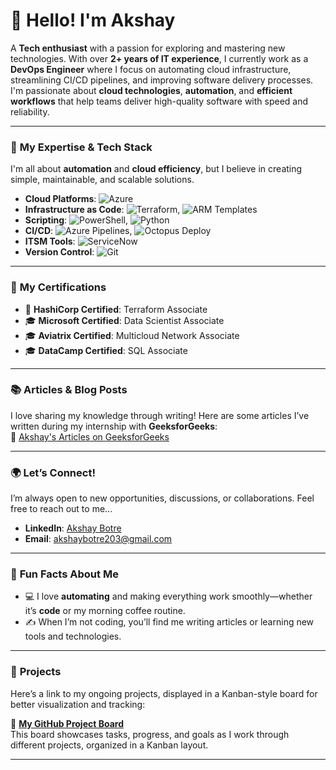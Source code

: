 # 👋 **Hello! I'm Akshay** 

A **Tech enthusiast** with a passion for exploring and mastering new technologies. With over **2+ years of IT experience**, I currently work as a **DevOps Engineer** where I focus on automating cloud infrastructure, streamlining CI/CD pipelines, and improving software delivery processes. I'm passionate about **cloud technologies**, **automation**, and **efficient workflows** that help teams deliver high-quality software with speed and reliability.

---

### 🎯 **My Expertise & Tech Stack**

I'm all about **automation** and **cloud efficiency**, but I believe in creating simple, maintainable, and scalable solutions. 

- **Cloud Platforms**: ![Azure](https://img.shields.io/badge/-Azure-0089D6?style=flat&logo=microsoft-azure&logoColor=ffffff)  
- **Infrastructure as Code**: ![Terraform](https://img.shields.io/badge/-Terraform-7E34C5?style=flat&logo=terraform&logoColor=ffffff), ![ARM Templates](https://img.shields.io/badge/-ARM%20Templates-D92E3E?style=flat&logo=microsoft&logoColor=ffffff)  
- **Scripting**: ![PowerShell](https://img.shields.io/badge/-PowerShell-2C92C0?style=flat&logo=powershell&logoColor=ffffff), ![Python](https://img.shields.io/badge/-Python-3776AB?style=flat&logo=python&logoColor=ffffff)  
- **CI/CD**: ![Azure Pipelines](https://img.shields.io/badge/-Azure%20Pipelines-00A1D6?style=flat&logo=azure-pipelines&logoColor=ffffff), ![Octopus Deploy](https://img.shields.io/badge/-Octopus%20Deploy-27C6DC?style=flat&logo=octopus-deploy&logoColor=ffffff)  
- **ITSM Tools**: ![ServiceNow](https://img.shields.io/badge/-ServiceNow-2A3C55?style=flat&logo=servicenow&logoColor=ffffff)  
- **Version Control**: ![Git](https://img.shields.io/badge/-Git-F05032?style=flat&logo=git&logoColor=ffffff)

---

### 📜 **My Certifications**

- 🏅 **HashiCorp Certified**: Terraform Associate  
- 🎓 **Microsoft Certified**: Data Scientist Associate  
- 🎓 **Aviatrix Certified**: Multicloud Network Associate  
- 🎓 **DataCamp Certified**: SQL Associate

---

### 📚 **Articles & Blog Posts**

I love sharing my knowledge through writing! Here are some articles I’ve written during my internship with **GeeksforGeeks**:  
🔗 [Akshay's Articles on GeeksforGeeks](https://www.geeksforgeeks.org/user/akshaybotre203/contributions/)

---

### 🌍 **Let’s Connect!**

I’m always open to new opportunities, discussions, or collaborations. Feel free to reach out to me...

- **LinkedIn**: [Akshay Botre](https://www.linkedin.com/in/akshaybotre/)  
- **Email**: [akshaybotre203@gmail.com](mailto:akshaybotre203@gmail.com)

---

### 🧩 **Fun Facts About Me**

- 💻 I love **automating** and making everything work smoothly—whether it’s **code** or my morning coffee routine.  
- ✍️ When I’m not coding, you’ll find me writing articles or learning new tools and technologies.  

---

### 📂 **Projects**

Here’s a link to my ongoing projects, displayed in a Kanban-style board for better visualization and tracking:

🔗 [**My GitHub Project Board**](https://github.com/users/aksh104ab/projects/2)  
This board showcases tasks, progress, and goals as I work through different projects, organized in a Kanban layout.

---
